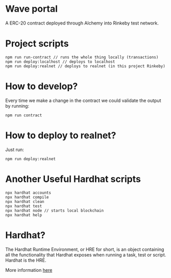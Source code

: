 # Wave portal

A ERC-20 contract deployed through Alchemy into Rinkeby test network.

# Project scripts

```shell
npm run run-contract // runs the whole thing locally (transactions)
npm run deploy:localhost // deploys to localhost
npm run deploy:realnet // deploys to realnet (in this project Rinkeby)
```

# How to develop?

Every time we make a change in the contract we could validate the output by running: 

```shell
npm run contract
```

# How to deploy to realnet?

Just run:

```shell
npm run deploy:realnet
```

# Another Useful Hardhat scripts

```shell
npx hardhat accounts
npx hardhat compile
npx hardhat clean
npx hardhat test
npx hardhat node // starts local blockchain
npx hardhat help
```

# Hardhat?

The Hardhat Runtime Environment, or HRE for short, is an object containing all the functionality that Hardhat exposes when running a task, test or script. Hardhat is the HRE.

More information [here](https://hardhat.org/advanced/hardhat-runtime-environment?utm_source=buildspace.so&utm_medium=buildspace_project)